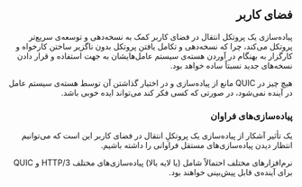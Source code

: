 <div dir="rtl">

## فضای کاربر

پیاده‌سازی یک پروتکل انتقال در فضای کاربر کمک به نسخه‌دهی و توسعه‌ی سریع‌تر پروتکل می‌کند، چرا که نسخه‌دهی و تکامل یافتن پروتکل بدون ناگزیر ساختن کارخواه و کارگزار به بهنگام در آوردن هسته‌‌ی سیستم عامل‌هایشان به جهت استفاده و قرار دادن نسخه‌های جدید نسبتاً ساده خواهد بود.

هیچ چیز در QUIC مانع از پیاده‌سازی و در اختیار گذاشتن آن توسط هسته‌ی سیستم عامل در آینده نمی‌شود، در صورتی که کسی فکر کند می‌تواند ایده خوبی باشد.

### پیاده‌سازی‌های فراوان

یک تأثیر آشکار از پیاده‌سازی یک پروتکلِ انتقال در فضای کاربر این است که می‌توانیم انتظار دیدن پیاده‌سازی‌های مستقل فراوانی را داشته باشیم.

نرم‌افزار‌های مختلف احتمالاً شامل (یا لایه‌ بالا) پیاده‌سازی‌های مختلف HTTP/3 و QUIC برای آینده‌ی قابل پیش‌بینی خواهند بود.
</div>
